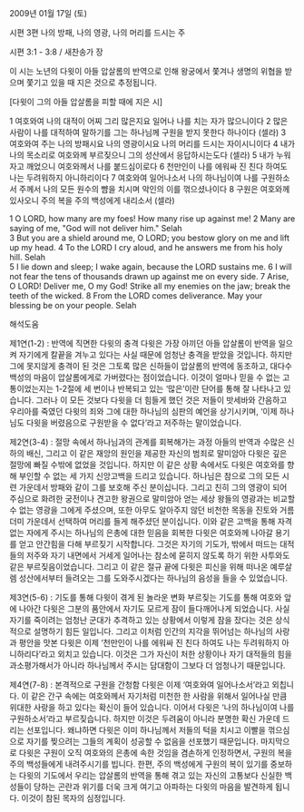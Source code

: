 2009년 01월 17일 (토)

시편 3편 나의 방패, 나의 영광, 나의 머리를 드시는 주



시편 3:1 - 3:8 / 새찬송가  장


이 시는 노년의 다윗이 아들 압살롬의 반역으로 인해 왕궁에서 쫓겨나 생명의 위협을 받으며 쫓기고 있을 때 지은 것으로 추정됩니다.  

[다윗이 그의 아들 압살롬을 피할 때에 지은 시]

1  여호와여 나의 대적이 어찌 그리 많은지요 
 일어나 나를 치는 자가 많으니이다
2  많은 사람이 나를 대적하여 말하기를 
 그는 하나님께 구원을 받지 못한다 하나이다 (셀라)
3  여호와여 주는 나의 방패시요 나의 영광이시요 
 나의 머리를 드시는 자이시니이다
4  내가 나의 목소리로 여호와께 부르짖으니 
 그의 성산에서 응답하시는도다 (셀라)
5  내가 누워 자고 깨었으니 
 여호와께서 나를 붙드심이로다 
6  천만인이 나를 에워싸 진 친다 하여도 
 나는 두려워하지 아니하리이다
7  여호와여 일어나소서 
 나의 하나님이여 나를 구원하소서 
 주께서 나의 모든 원수의 뺨을 치시며 
 악인의 이를 꺾으셨나이다
8  구원은 여호와께 있사오니 
 주의 복을 주의 백성에게 내리소서 (셀라) 

1 O LORD, how many are my foes! How many rise up against me! 
2 Many are saying of me, "God will not deliver him." Selah  
3 But you are a shield around me, O LORD; you bestow glory on me and lift up my head. 
4 To the LORD I cry aloud, and he answers me from his holy hill. Selah  
5 I lie down and sleep; I wake again, because the LORD sustains me. 
6 I will not fear the tens of thousands drawn up against me on every side. 
7 Arise, O LORD! Deliver me, O my God! Strike all my enemies on the jaw; break the teeth of the wicked. 
8 From the LORD comes deliverance. May your blessing be on your people. Selah

해석도움





제1연(1-2) : 반역에 직면한 다윗의 충격
다윗은 가장 아끼던 아들 압살롬이 반역을 일으켜 자기에게 칼끝을 겨누고 있다는 사실 때문에 엄청난 충격을 받았을 것입니다. 하지만 그에 못지않게 충격이 된 것은 그토록 많은 신하들이 압살롬의 반역에 동조하고, 대다수 백성의 마음이 압살롬에게로 가버렸다는 점이었습니다. 이것이 얼마나 믿을 수 없는 고통이었는지는 1-2절에 세 번이나 반복되고 있는 ‘많은’이란 단어를 통해 잘 나타나고 있습니다. 그러나 이 모든 것보다 다윗을 더 힘들게 했던 것은 저들이 밧세바와 간음하고 우리아를 죽였던 다윗의 죄와 그에 대한 하나님의 심판의 예언을 상기시키며, ‘이제 하나님도 다윗을 버렸음으로 구원받을 수 없다’라고 저주하는 말이었습니다.    

제2연(3-4) : 절망 속에서 하나님과의 관계를 회복해가는 과정 
아들의 반역과 수많은 신하의 배신, 그리고 이 같은 재앙의 원인을 제공한 자신의 범죄로 말미암아 다윗은 깊은 절망에 빠질 수밖에 없었을 것입니다. 하지만 이 같은 상황 속에서도 다윗은 여호와를 향해 부인할 수 없는 세 가지 신앙고백을 드리고 있습니다. 하나님은 참으로 그의 모든 시련 가운데서 방패와 같이 그를 보호해 주신 분이십니다. 그리고 친히 그의 영광이 되어 주심으로 화려한 궁전이나 견고한 왕권으로 말미암아 얻는 세상 왕들의 영광과는 비교할 수 없는 영광을 그에게 주셨으며, 또한 아무도 알아주지 않던 비천한 목동을 진토와 거름더미 가운데서 선택하여 머리를 들게 해주셨던 분이십니다. 이와 같은 고백을 통해 자격 없는 자에게 주시는 하나님의 은총에 대한 믿음을 회복한 다윗은 여호와께 나아갈 용기를 얻고 안간힘을 다해 부르짖기 시작합니다. 그것은 자기의 기도가, 밖에서 떠드는 대적들의 저주와 자기 내면에서 거세게 일어나는 참소에 묻히지 않도록 하기 위한 사투와도 같은 부르짖음이었습니다. 그리고 이 같은 절규 끝에 다윗은 피신을 위해 떠나온 예루살렘 성산에서부터 들려오는 그를 도와주시겠다는 하나님의 음성을 들을 수 있었습니다. 

제3연(5-6) : 기도를 통해 다윗이 겪게 된 놀라운 변화
부르짖는 기도를 통해 여호와 앞에 나아간 다윗은 그분의 품안에서 자기도 모르게 잠이 들다깨어나게 되었습니다. 사실 자기를 죽이려는 엄청난 군대가 추격하고 있는 상황에서 이렇게 잠을 잤다는 것은 상식적으로 설명하기 힘든 일입니다. 그리고 이처럼 인간의 지각을 뛰어넘는 하나님의 사랑과 평안을 맛본 다윗은 이제 ‘천만인이 나를 에워싸 진 친다 하여도 나는 두려워하지 아니하리다’라고 외치고 있습니다. 이것은 그가 자신이 처한 상황이나 자기 대적들의 힘을 과소평가해서가 아니라 하나님께서 주시는 담대함이 그보다 더 엄청나기 때문입니다. 

제4연(7-8) : 본격적으로 구원을 간청함
다윗은 이제 ‘여호와여 일어나소서’라고 외칩니다. 이 같은 간구 속에는 여호와께서 자기처럼 미천한 한 사람을 위해서 일어나실 만큼 위대한 사랑을 하고 있다는 확신이 들어 있습니다. 이어서 다윗은 ‘나의 하나님이여 나를 구원하소서’라고 부르짖습니다. 하지만 이것은 두려움이 아니라 분명한 확신 가운데 드리는 선포입니다. 왜냐하면 다윗은 이미 하나님께서 저들의 턱을 치시고 이빨을 꺾으심으로 자기를 찢으려는 그들의 계획이 성공할 수 없음을 선포했기 때문입니다. 마지막으로 다윗은 구원이 오직 여호와의 은총에 속한 것임을 겸손하게 인정하면서, 구원의 복을 주의 백성들에게 내려주시기를 빕니다. 한편, 주의 백성에게 구원의 복이 있기를 중보하는 다윗의 기도에서 우리는 압살롬의 반역을 통해 겪고 있는 자신의 고통보다 신실한 백성들이 당하는 곤란과 위기를 더욱 크게 여기고 아파하는 다윗의 마음을 발견하게 됩니다. 이것이 참된 목자의 심정입니다.